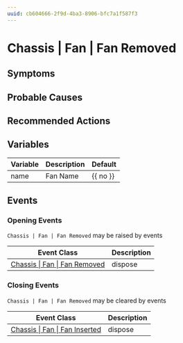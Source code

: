 ```yaml
---
uuid: cb604666-2f9d-4ba3-8906-bfc7a1f587f3
---
```

# Chassis | Fan | Fan Removed

## Symptoms

## Probable Causes

## Recommended Actions

## Variables

Variable | Description | Default
--- | --- | ---
name | Fan Name | {{ no }}

## Events

### Opening Events
`Chassis | Fan | Fan Removed` may be raised by events

Event Class | Description
--- | ---
[Chassis \| Fan \| Fan Removed](../../../event-classes/chassis/fan/fan-removed.md) | dispose

### Closing Events
`Chassis | Fan | Fan Removed` may be cleared by events

Event Class | Description
--- | ---
[Chassis \| Fan \| Fan Inserted](../../../event-classes/chassis/fan/fan-inserted.md) | dispose
